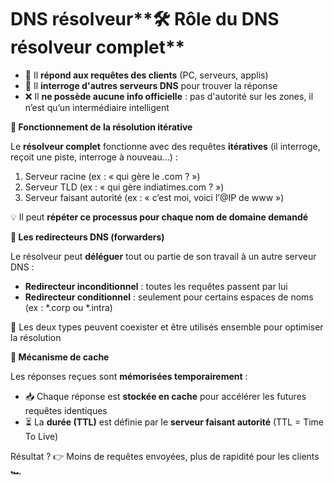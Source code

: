 # DNS résolveur**🛠️ Rôle du DNS résolveur complet**

- 🧠 Il **répond aux requêtes des clients** (PC, serveurs, applis)
- 🧭 Il **interroge d'autres serveurs DNS** pour trouver la réponse
- ❌ Il **ne possède aucune info officielle** : pas d'autorité sur les zones, il n’est qu’un intermédiaire intelligent



**🔁 Fonctionnement de la résolution itérative**

Le **résolveur complet** fonctionne avec des requêtes **itératives** (il interroge, reçoit une piste, interroge à nouveau...) :

1.  Serveur racine (ex : « qui gère le .com ? »)
2.  Serveur TLD (ex : « qui gère indiatimes.com ? »)
3.  Serveur faisant autorité (ex : « c’est moi, voici l’@IP de www »)

💡 Il peut **répéter ce processus pour chaque nom de domaine demandé**



**🚀 Les redirecteurs DNS (forwarders)**

Le résolveur peut **déléguer** tout ou partie de son travail à un autre serveur DNS :

- **Redirecteur inconditionnel** : toutes les requêtes passent par lui
- **Redirecteur conditionnel** : seulement pour certains espaces de noms (ex : *.corp ou *.intra)

🧩 Les deux types peuvent coexister et être utilisés ensemble pour optimiser la résolution



**🧠 Mécanisme de cache**

Les réponses reçues sont **mémorisées temporairement** :

- 📥 Chaque réponse est **stockée en cache** pour accélérer les futures requêtes identiques
- ⏳ La **durée (TTL)** est définie par le **serveur faisant autorité** (TTL = Time To Live)

Résultat ? 👉 Moins de requêtes envoyées, plus de rapidité pour les clients 🏎️
